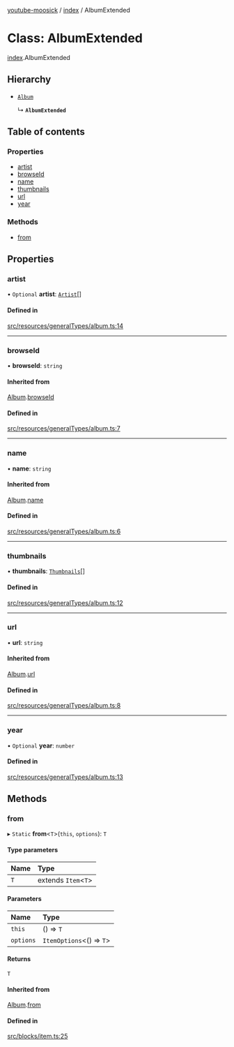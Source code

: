 [youtube-moosick](../README.md) / [index](../modules/index.md) / AlbumExtended

# Class: AlbumExtended

[index](../modules/index.md).AlbumExtended

## Hierarchy

- [`Album`](index.Album.md)

  ↳ **`AlbumExtended`**

## Table of contents

### Properties

- [artist](index.AlbumExtended.md#artist)
- [browseId](index.AlbumExtended.md#browseid)
- [name](index.AlbumExtended.md#name)
- [thumbnails](index.AlbumExtended.md#thumbnails)
- [url](index.AlbumExtended.md#url)
- [year](index.AlbumExtended.md#year)

### Methods

- [from](index.AlbumExtended.md#from)

## Properties

### artist

• `Optional` **artist**: [`Artist`](index.Artist.md)[]

#### Defined in

[src/resources/generalTypes/album.ts:14](https://github.com/EvasiveXkiller/youtube-moosick/blob/abeb2f9/src/resources/generalTypes/album.ts#L14)

___

### browseId

• **browseId**: `string`

#### Inherited from

[Album](index.Album.md).[browseId](index.Album.md#browseid)

#### Defined in

[src/resources/generalTypes/album.ts:7](https://github.com/EvasiveXkiller/youtube-moosick/blob/abeb2f9/src/resources/generalTypes/album.ts#L7)

___

### name

• **name**: `string`

#### Inherited from

[Album](index.Album.md).[name](index.Album.md#name)

#### Defined in

[src/resources/generalTypes/album.ts:6](https://github.com/EvasiveXkiller/youtube-moosick/blob/abeb2f9/src/resources/generalTypes/album.ts#L6)

___

### thumbnails

• **thumbnails**: [`Thumbnails`](index.Thumbnails.md)[]

#### Defined in

[src/resources/generalTypes/album.ts:12](https://github.com/EvasiveXkiller/youtube-moosick/blob/abeb2f9/src/resources/generalTypes/album.ts#L12)

___

### url

• **url**: `string`

#### Inherited from

[Album](index.Album.md).[url](index.Album.md#url)

#### Defined in

[src/resources/generalTypes/album.ts:8](https://github.com/EvasiveXkiller/youtube-moosick/blob/abeb2f9/src/resources/generalTypes/album.ts#L8)

___

### year

• `Optional` **year**: `number`

#### Defined in

[src/resources/generalTypes/album.ts:13](https://github.com/EvasiveXkiller/youtube-moosick/blob/abeb2f9/src/resources/generalTypes/album.ts#L13)

## Methods

### from

▸ `Static` **from**<`T`\>(`this`, `options`): `T`

#### Type parameters

| Name | Type |
| :------ | :------ |
| `T` | extends `Item`<`T`\> |

#### Parameters

| Name | Type |
| :------ | :------ |
| `this` | () => `T` |
| `options` | `ItemOptions`<() => `T`\> |

#### Returns

`T`

#### Inherited from

[Album](index.Album.md).[from](index.Album.md#from)

#### Defined in

[src/blocks/item.ts:25](https://github.com/EvasiveXkiller/youtube-moosick/blob/abeb2f9/src/blocks/item.ts#L25)
